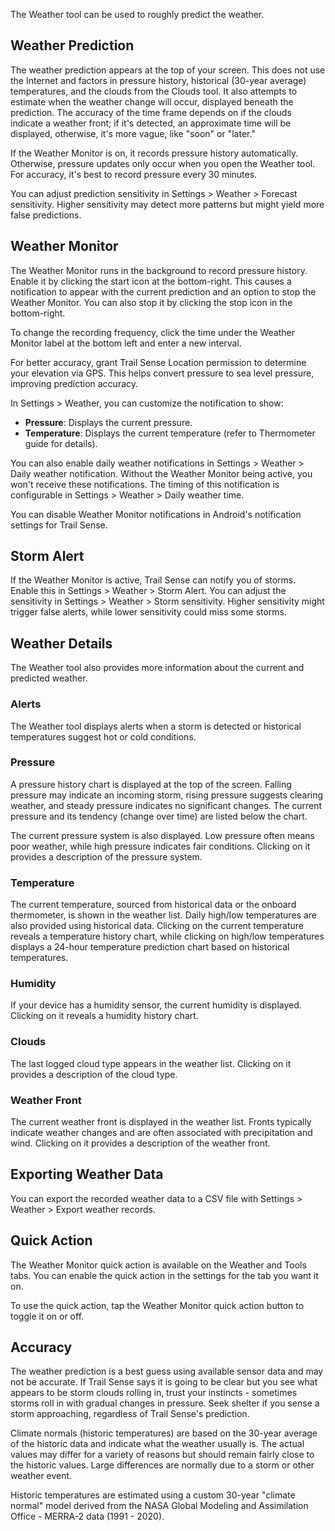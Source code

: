 The Weather tool can be used to roughly predict the weather.

## Weather Prediction
The weather prediction appears at the top of your screen. This does not use the Internet and factors in pressure history, historical (30-year average) temperatures, and the clouds from the Clouds tool. It also attempts to estimate when the weather change will occur, displayed beneath the prediction. The accuracy of the time frame depends on if the clouds indicate a weather front; if it's detected, an approximate time will be displayed, otherwise, it's more vague, like "soon" or "later."

If the Weather Monitor is on, it records pressure history automatically. Otherwise, pressure updates only occur when you open the Weather tool. For accuracy, it's best to record pressure every 30 minutes.

You can adjust prediction sensitivity in Settings > Weather > Forecast sensitivity. Higher sensitivity may detect more patterns but might yield more false predictions.

## Weather Monitor
The Weather Monitor runs in the background to record pressure history. Enable it by clicking the start icon at the bottom-right. This causes a notification to appear with the current prediction and an option to stop the Weather Monitor. You can also stop it by clicking the stop icon in the bottom-right.

To change the recording frequency, click the time under the Weather Monitor label at the bottom left and enter a new interval.

For better accuracy, grant Trail Sense Location permission to determine your elevation via GPS. This helps convert pressure to sea level pressure, improving prediction accuracy.

In Settings > Weather, you can customize the notification to show:
- **Pressure**: Displays the current pressure.
- **Temperature**:  Displays the current temperature (refer to Thermometer guide for details).

You can also enable daily weather notifications in Settings > Weather > Daily weather notification. Without the Weather Monitor being active, you won't receive these notifications. The timing of this notification is configurable in Settings > Weather > Daily weather time.

You can disable Weather Monitor notifications in Android's notification settings for Trail Sense.

## Storm Alert
If the Weather Monitor is active, Trail Sense can notify you of storms. Enable this in Settings > Weather > Storm Alert. You can adjust the sensitivity in Settings > Weather > Storm sensitivity. Higher sensitivity might trigger false alerts, while lower sensitivity could miss some storms.

## Weather Details
The Weather tool also provides more information about the current and predicted weather.

### Alerts
The Weather tool displays alerts when a storm is detected or historical temperatures suggest hot or cold conditions.

### Pressure
A pressure history chart is displayed at the top of the screen. Falling pressure may indicate an incoming storm, rising pressure suggests clearing weather, and steady pressure indicates no significant changes. The current pressure and its tendency (change over time) are listed below the chart.

The current pressure system is also displayed. Low pressure often means poor weather, while high pressure indicates fair conditions. Clicking on it provides a description of the pressure system.

### Temperature
The current temperature, sourced from historical data or the onboard thermometer, is shown in the weather list. Daily high/low temperatures are also provided using historical data. Clicking on the current temperature reveals a temperature history chart, while clicking on high/low temperatures displays a 24-hour temperature prediction chart based on historical temperatures.

### Humidity
If your device has a humidity sensor, the current humidity is displayed. Clicking on it reveals a humidity history chart.

### Clouds
The last logged cloud type appears in the weather list. Clicking on it provides a description of the cloud type.

### Weather Front
The current weather front is displayed in the weather list. Fronts typically indicate weather changes and are often associated with precipitation and wind. Clicking on it provides a description of the weather front.

## Exporting Weather Data
You can export the recorded weather data to a CSV file with Settings > Weather > Export weather records.

## Quick Action
The Weather Monitor quick action is available on the Weather and Tools tabs. You can enable the quick action in the settings for the tab you want it on.

To use the quick action, tap the Weather Monitor quick action button to toggle it on or off.

## Accuracy
The weather prediction is a best guess using available sensor data and may not be accurate. If Trail Sense says it is going to be clear but you see what appears to be storm clouds rolling in, trust your instincts - sometimes storms roll in with gradual changes in pressure. Seek shelter if you sense a storm approaching, regardless of Trail Sense's prediction.

Climate normals (historic temperatures) are based on the 30-year average of the historic data and indicate what the weather usually is. The actual values may differ for a variety of reasons but should remain fairly close to the historic values. Large differences are normally due to a storm or other weather event.

Historic temperatures are estimated using a custom 30-year "climate normal" model derived from the NASA Global Modeling and Assimilation Office - MERRA-2 data (1991 - 2020).